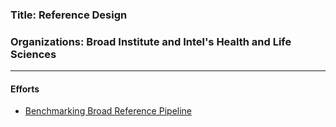 

### Title: Reference Design                         
### Organizations: Broad Institute and Intel's Health and Life Sciences   

-------------------------------------------------------------------------

#### Efforts

 * [Benchmarking Broad Reference Pipeline](http://www.intel.com/content/www/us/en/healthcare-it/solutions/documents/deploying-gatk-best-practices-paper.html)

